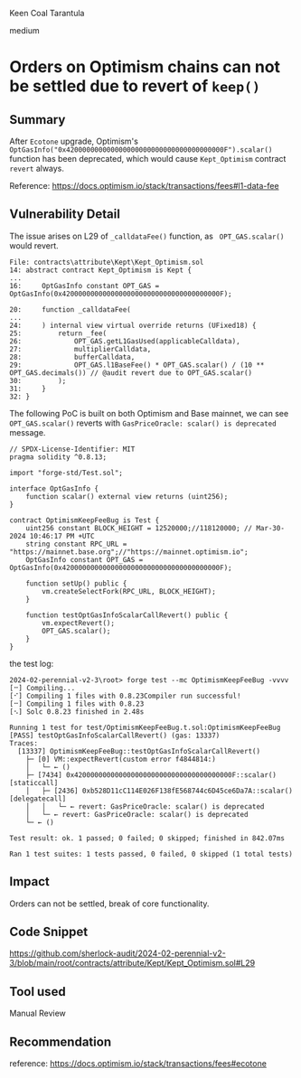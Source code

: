 Keen Coal Tarantula

medium

# Orders on Optimism chains can not be settled due to revert of ````keep()````

## Summary
After ````Ecotone```` upgrade, Optimism's ````OptGasInfo("0x420000000000000000000000000000000000000F").scalar()```` function has been deprecated, which would cause ````Kept_Optimism```` contract  ````revert```` always.

Reference: https://docs.optimism.io/stack/transactions/fees#l1-data-fee

## Vulnerability Detail
The issue arises on L29 of ````_calldataFee()```` function, as ```` OPT_GAS.scalar()```` would revert.

```solidity
File: contracts\attribute\Kept\Kept_Optimism.sol
14: abstract contract Kept_Optimism is Kept {
...
16:     OptGasInfo constant OPT_GAS = OptGasInfo(0x420000000000000000000000000000000000000F);

20:     function _calldataFee(
...
24:     ) internal view virtual override returns (UFixed18) {
25:         return _fee(
26:             OPT_GAS.getL1GasUsed(applicableCalldata),
27:             multiplierCalldata,
28:             bufferCalldata,
29:             OPT_GAS.l1BaseFee() * OPT_GAS.scalar() / (10 ** OPT_GAS.decimals()) // @audit revert due to OPT_GAS.scalar()
30:         );
31:     }
32: }

```

The following PoC is built on both Optimism  and Base mainnet, we can see ```` OPT_GAS.scalar()```` reverts with ````GasPriceOracle: scalar() is deprecated```` message.
```solidity
// SPDX-License-Identifier: MIT
pragma solidity ^0.8.13;

import "forge-std/Test.sol";

interface OptGasInfo {
    function scalar() external view returns (uint256);
}

contract OptimismKeepFeeBug is Test {
    uint256 constant BLOCK_HEIGHT = 12520000;//118120000; // Mar-30-2024 10:46:17 PM +UTC
    string constant RPC_URL = "https://mainnet.base.org";//"https://mainnet.optimism.io";
    OptGasInfo constant OPT_GAS = OptGasInfo(0x420000000000000000000000000000000000000F);

    function setUp() public {
        vm.createSelectFork(RPC_URL, BLOCK_HEIGHT);
    }

    function testOptGasInfoScalarCallRevert() public {
        vm.expectRevert();
        OPT_GAS.scalar();
    }
}
```

the test log:
```solidity
2024-02-perennial-v2-3\root> forge test --mc OptimismKeepFeeBug -vvvv
[⠒] Compiling...
[⠊] Compiling 1 files with 0.8.23Compiler run successful!
[⠒] Compiling 1 files with 0.8.23
[⠢] Solc 0.8.23 finished in 2.48s

Running 1 test for test/OptimismKeepFeeBug.t.sol:OptimismKeepFeeBug
[PASS] testOptGasInfoScalarCallRevert() (gas: 13337)
Traces:
  [13337] OptimismKeepFeeBug::testOptGasInfoScalarCallRevert()
    ├─ [0] VM::expectRevert(custom error f4844814:)
    │   └─ ← ()
    ├─ [7434] 0x420000000000000000000000000000000000000F::scalar() [staticcall]
    │   ├─ [2436] 0xb528D11cC114E026F138fE568744c6D45ce6Da7A::scalar() [delegatecall]
    │   │   └─ ← revert: GasPriceOracle: scalar() is deprecated
    │   └─ ← revert: GasPriceOracle: scalar() is deprecated
    └─ ← ()

Test result: ok. 1 passed; 0 failed; 0 skipped; finished in 842.07ms

Ran 1 test suites: 1 tests passed, 0 failed, 0 skipped (1 total tests)
```
## Impact
Orders can not be settled, break of core functionality.

## Code Snippet
https://github.com/sherlock-audit/2024-02-perennial-v2-3/blob/main/root/contracts/attribute/Kept/Kept_Optimism.sol#L29

## Tool used

Manual Review

## Recommendation
reference: https://docs.optimism.io/stack/transactions/fees#ecotone